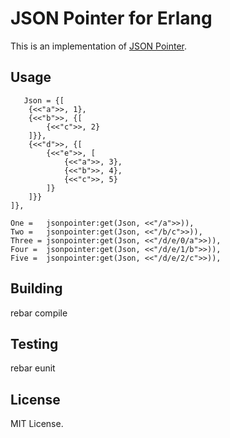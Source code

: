 # JSON Pointer for Erlang

This is an implementation of [JSON Pointer](http://tools.ietf.org/html/draft-pbryan-zyp-json-pointer-00).

## Usage

       Json = {[
        {<<"a">>, 1},
        {<<"b">>, {[
            {<<"c">>, 2}
        ]}},
        {<<"d">>, {[
            {<<"e">>, [
                {<<"a">>, 3},
                {<<"b">>, 4},
                {<<"c">>, 5}
            ]}
        ]}}
    ]},

    One =   jsonpointer:get(Json, <<"/a">>)),
    Two =   jsonpointer:get(Json, <<"/b/c">>)),
    Three = jsonpointer:get(Json, <<"/d/e/0/a">>)),
    Four =  jsonpointer:get(Json, <<"/d/e/1/b">>)),
    Five =  jsonpointer:get(Json, <<"/d/e/2/c">>)),

## Building

rebar compile

## Testing

rebar eunit

## License

MIT License.
